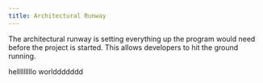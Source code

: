 ```yaml
---
title: Architectural Runway
---
```

The architectural runway is setting everything up the program would need before the project is started. This allows developers to hit the ground running.


helllllllllo worlddddddd
